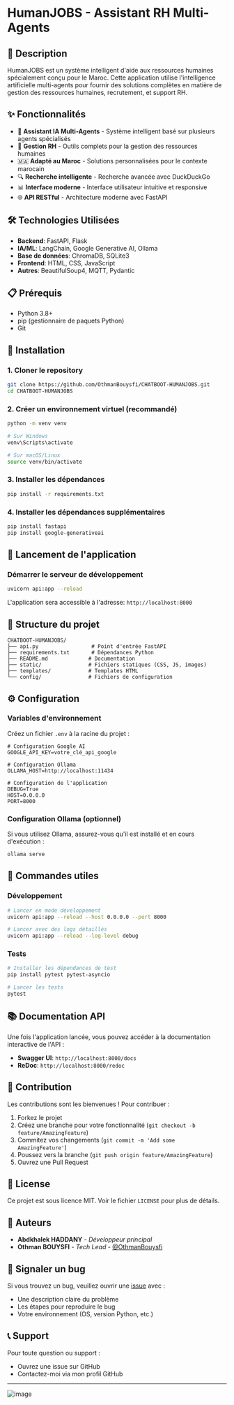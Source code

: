 # HumanJOBS - Assistant RH Multi-Agents

## 🚀 Description

HumanJOBS est un système intelligent d'aide aux ressources humaines spécialement conçu pour le Maroc. Cette application utilise l'intelligence artificielle multi-agents pour fournir des solutions complètes en matière de gestion des ressources humaines, recrutement, et support RH.

## ✨ Fonctionnalités

- 🤖 **Assistant IA Multi-Agents** - Système intelligent basé sur plusieurs agents spécialisés
- 💼 **Gestion RH** - Outils complets pour la gestion des ressources humaines
- 🇲🇦 **Adapté au Maroc** - Solutions personnalisées pour le contexte marocain
- 🔍 **Recherche intelligente** - Recherche avancée avec DuckDuckGo
- 📊 **Interface moderne** - Interface utilisateur intuitive et responsive
- 🌐 **API RESTful** - Architecture moderne avec FastAPI

## 🛠️ Technologies Utilisées

- **Backend**: FastAPI, Flask
- **IA/ML**: LangChain, Google Generative AI, Ollama
- **Base de données**: ChromaDB, SQLite3
- **Frontend**: HTML, CSS, JavaScript
- **Autres**: BeautifulSoup4, MQTT, Pydantic

## 📋 Prérequis

- Python 3.8+
- pip (gestionnaire de paquets Python)
- Git

## 🔧 Installation

### 1. Cloner le repository
```bash
git clone https://github.com/OthmanBouysfi/CHATBOOT-HUMANJOBS.git
cd CHATBOOT-HUMANJOBS
```

### 2. Créer un environnement virtuel (recommandé)
```bash
python -m venv venv

# Sur Windows
venv\Scripts\activate

# Sur macOS/Linux
source venv/bin/activate
```

### 3. Installer les dépendances
```bash
pip install -r requirements.txt
```

### 4. Installer les dépendances supplémentaires
```bash
pip install fastapi
pip install google-generativeai
```

## 🚀 Lancement de l'application

### Démarrer le serveur de développement
```bash
uvicorn api:app --reload
```

L'application sera accessible à l'adresse: `http://localhost:8000`

## 📁 Structure du projet

```
CHATBOOT-HUMANJOBS/
├── api.py                 # Point d'entrée FastAPI
├── requirements.txt       # Dépendances Python
├── README.md             # Documentation
├── static/               # Fichiers statiques (CSS, JS, images)
├── templates/            # Templates HTML
└── config/               # Fichiers de configuration
```

## ⚙️ Configuration

### Variables d'environnement
Créez un fichier `.env` à la racine du projet :

```env
# Configuration Google AI
GOOGLE_API_KEY=votre_clé_api_google

# Configuration Ollama
OLLAMA_HOST=http://localhost:11434

# Configuration de l'application
DEBUG=True
HOST=0.0.0.0
PORT=8000
```

### Configuration Ollama (optionnel)
Si vous utilisez Ollama, assurez-vous qu'il est installé et en cours d'exécution :
```bash
ollama serve
```

## 🔧 Commandes utiles

### Développement
```bash
# Lancer en mode développement
uvicorn api:app --reload --host 0.0.0.0 --port 8000

# Lancer avec des logs détaillés
uvicorn api:app --reload --log-level debug
```

### Tests
```bash
# Installer les dépendances de test
pip install pytest pytest-asyncio

# Lancer les tests
pytest
```

## 📚 Documentation API

Une fois l'application lancée, vous pouvez accéder à la documentation interactive de l'API :

- **Swagger UI**: `http://localhost:8000/docs`
- **ReDoc**: `http://localhost:8000/redoc`

## 🤝 Contribution

Les contributions sont les bienvenues ! Pour contribuer :

1. Forkez le projet
2. Créez une branche pour votre fonctionnalité (`git checkout -b feature/AmazingFeature`)
3. Commitez vos changements (`git commit -m 'Add some AmazingFeature'`)
4. Poussez vers la branche (`git push origin feature/AmazingFeature`)
5. Ouvrez une Pull Request

## 📝 License

Ce projet est sous licence MIT. Voir le fichier `LICENSE` pour plus de détails.

## 👥 Auteurs

- **Abdkhalek HADDANY** - *Développeur principal*
- **Othman BOUYSFI** - *Tech Lead* - [@OthmanBouysfi](https://github.com/OthmanBouysfi)

## 🐛 Signaler un bug

Si vous trouvez un bug, veuillez ouvrir une [issue](https://github.com/OthmanBouysfi/CHATBOOT-HUMANJOBS/issues) avec :
- Une description claire du problème
- Les étapes pour reproduire le bug
- Votre environnement (OS, version Python, etc.)

## 📞 Support

Pour toute question ou support :
- Ouvrez une issue sur GitHub
- Contactez-moi via mon profil GitHub

---

![image](https://github.com/user-attachments/assets/c556866e-cf63-4bf4-8ec2-77ef7fa11424)
